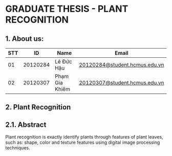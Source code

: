 # **GRADUATE THESIS - PLANT RECOGNITION**
## 1. About us:
|STT|ID|Name|Email|
|--|--------|----------------------|-----------------------|
|01|20120284|Lê Đức Hậu|20120284@student.hcmus.edu.vn|
|02|20120307|Phạm Gia Khiêm|20120307@student.hcmus.edu.vn|
## 2. Plant Recognition
## 2.1. Abstract
Plant recognition is exactly identify plants through features of plant leaves, such as: shape, color and texture features using digital image processing techniques. 

